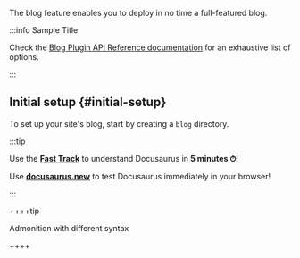 The blog feature enables you to deploy in no time a full-featured blog.

:::info Sample Title

Check the [Blog Plugin API Reference documentation](./api/plugins/plugin-content-blog.md) for an exhaustive list of options.

:::

## Initial setup \{#initial-setup}

To set up your site's blog, start by creating a `blog` directory.

:::tip

Use the [**Fast Track**](introduction.md#fast-track) to understand Docusaurus in **5 minutes ⏱**!

Use [**docusaurus.new**](https://docusaurus.new) to test Docusaurus immediately in your browser!

:::

++++tip

Admonition with different syntax

++++
